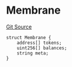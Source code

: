 # Membrane
[Git Source](https://github.com/parseb/odao.lol/blob/6589851af8e0b7d49abf07f2bf59c55824bb2d57/src/interfaces/structs.sol)


```solidity
struct Membrane {
    address[] tokens;
    uint256[] balances;
    string meta;
}
```

